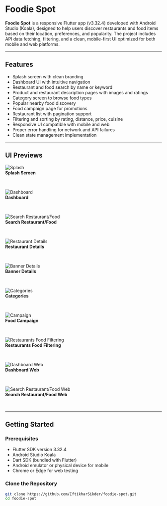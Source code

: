 # Foodie Spot

**Foodie Spot** is a responsive Flutter app (v3.32.4) developed with Android Studio (Koala), designed to help users discover restaurants and food items based on their location, preferences, and popularity. The project includes API data fetching, filtering, and a clean, mobile-first UI optimized for both mobile and web platforms.

---

## Features

- Splash screen with clean branding
- Dashboard UI with intuitive navigation
- Restaurant and food search by name or keyword
- Product and restaurant description pages with images and ratings
- Category screen to browse food types
- Popular nearby food discovery
- Food campaign page for promotions
- Restaurant list with pagination support
- Filtering and sorting by rating, distance, price, cuisine
- Responsive UI compatible with mobile and web
- Proper error handling for network and API failures
- Clean state management implementation

---

## UI Previews

![Splash](assets/screenshots/splash.png)  
**Splash Screen**

<br>

![Dashboard](assets/screenshots/dashboard.png)  
**Dashboard**

<br>

![Search Restaurant/Food](assets/screenshots/search_restaurants_product.png)  
**Search Restaurant/Food**

<br>

![Restaurant Details](assets/screenshots/restaurants_details_screen.png)  
**Restaurant Details**

<br>

![Banner Details](assets/screenshots/banner_details.png)  
**Banner Details**

<br>

![Categories](assets/screenshots/categories.png)  
**Categories**

<br>

![Campaign](assets/screenshots/food_campaign.png)  
**Food Campaign**

<br>

![Restaurants Food Filtering](assets/screenshots/restaurant_food_filtering.png)  
**Restaurants Food Filtering**

<br>

![Dashboard Web](assets/screenshots/dashboard_web.png)  
**Dashboard Web**

<br>

![Search Restaurant/Food Web](assets/screenshots/search_restaurants_product_food_web.png)  
**Search Restaurant/Food Web**

<br>

---

## Getting Started

### Prerequisites

- Flutter SDK version 3.32.4
- Android Studio Koala
- Dart SDK (bundled with Flutter)
- Android emulator or physical device for mobile
- Chrome or Edge for web testing

### Clone the Repository

```bash
git clone https://github.com/IftikharSikder/foodie-spot.git
cd foodie-spot
